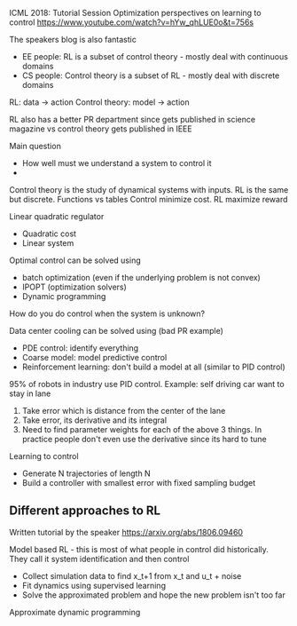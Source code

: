 ICML 2018: Tutorial Session Optimization perspectives on learning to control
https://www.youtube.com/watch?v=hYw_qhLUE0o&t=756s

The speakers blog is also fantastic

* EE people: RL is a subset of control theory - mostly deal with continuous domains
* CS people: Control theory is a subset of RL - mostly deal with discrete domains

RL: data -> action
Control theory: model -> action

RL also has a better PR department since gets published in science magazine vs control theory gets published in IEEE

Main question
* How well must we understand a system to control it
* 

Control theory is the study of dynamical systems with inputs. RL is the same but discrete. Functions vs tables
Control minimize cost. RL maximize reward

Linear quadratic regulator
* Quadratic cost
* Linear system

Optimal control can be solved using
* batch optimization (even if the underlying problem is not convex)
* IPOPT (optimization solvers) 
* Dynamic programming

How do you do control when the system is unknown?

Data center cooling can be solved using (bad PR example)
* PDE control: identify everything
* Coarse model: model predictive control
* Reinforcement learning: don't build a model at all (similar to PID control)

95% of robots in industry use PID control. Example: self driving car want to stay in lane
1. Take error which is distance from the center of the lane
2. Take error, its derivative and its integral
3. Need to find parameter weights for each of the above 3 things. In practice people don't even use the derivative since its hard to tune



Learning to control
* Generate N trajectories of length N
* Build a controller with smallest error with fixed sampling budget

## Different approaches to RL

Written tutorial by the speaker https://arxiv.org/abs/1806.09460

Model based RL - this is most of what people in control did historically. They call it system identification and then control
* Collect simulation data to find x_t+1 from x_t and u_t + noise
* Fit dynamics using supervised learning
* Solve the approximated problem and hope the new problem isn't too far

Approximate dynamic programming
